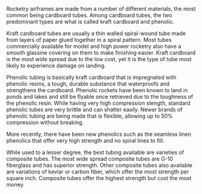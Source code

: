 Rocketry airframes are made from a number of different materials, the most common being cardboard tubes. Among cardboard tubes, the two predominant types are what is called kraft cardboard and phenolic.

Kraft cardboard tubes are usually a thin walled spiral-wound tube made from layers of paper glued together in a spiral pattern. Most tubes commercially available for model and high power rocketry also have a smooth glassine covering on them to make finishing easier. Kraft cardboard is the most wide spread due to the low cost, yet it is the type of tube most likely to experience damage on landing.

Phenolic tubing is basically kraft cardboard that is impregnated with phenolic resins, a tough, durable substance that waterproofs and strengthens the cardboard. Phenolic rockets have been known to land in ponds and lakes and still be flyable once retrieved due to the toughness of the phenolic resin. While having very high compression stength, standard phenolic tubes are very brittle and can shatter easily. Newer brands of phenolic tubing are being made that is flexible, allowing up to 50% compression without breaking.

More recently, there have been new phenolics such as the seamless linen phenolics that offer very high strength and no spiral lines to fill.

While used to a lesser degree, the best tubing available are varieties of composite tubes. The most wide spread composite tubes are G-10 fiberglass and has superior strength. Other composite tubes also available are variations of kevlar or carbon fiber, which offer the most strength per square inch. Composite tubes offer the highest strength but cost the most money.

